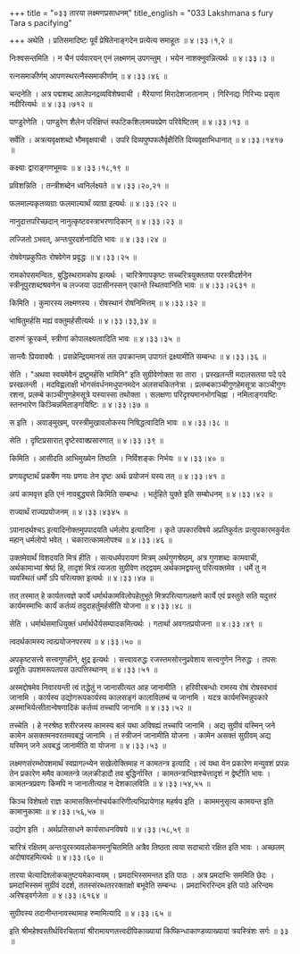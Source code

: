 +++
title = "०३३ तारया लक्ष्मणप्रसाधनम्"
title_english = "033 Lakshmana s fury Tara s pacifying"

+++
अथेति । प्रतिसमादिष्टः पूर्वं प्रेषितेनाङ्गदेन प्रत्येत्य समाहूतः  ॥  ४।३३।१,२  ॥   

  

निःश्वसन्तमिति । न चैनं पर्यवारयन् एनं लक्ष्मणम् उपगन्तुम् । भयेन नाशक्नुवन्नित्यर्थः  ॥  ४।३३।३  ॥   

  

रत्नसमाकीर्णम् आपणस्थरत्नैस्समाकीर्णाम्  ॥  ४।३३।४६  ॥   

  

चन्दनेति । अत्र पद्मशब्द आलेपनद्रव्यविशेषवाची । मैरेयाणां मिरादेशजातानाम् । गिरिनद्यः गिरिभ्यः प्रसृता नदीरित्यर्थः  ॥  ४।३३।७१२  ॥   

  

पाण्डुरेणेति । पाण्डुरेण शैलेन परिक्षिप्तं स्फटिकशिलामयवप्रेण परिवेष्टितम्  ॥  ४।३३।१३  ॥   

  

सर्वेति । अत्रत्यवृक्षशब्दो भौमवृक्षवाची । उपरि दिव्यपुष्पफलैर्वृक्षैरिति दिव्यवृक्षाभिधानात्  ॥  ४।३३।१४१७  ॥   

  

कक्ष्याः द्वाराङ्गणभूमयः  ॥  ४।३३।१८,१९  ॥   

  

प्रविशन्निति । तन्त्रीशब्देन ध्वनिर्लक्ष्यते  ॥  ४।३३।२०,२१  ॥   

  

फलमाल्यकृतव्यग्राः फलमाल्यार्थं व्याग्रा इत्यर्थः  ॥  ४।३३।२२  ॥   

  

नानुदात्तपरिच्छदान् नानुत्कृष्टवस्त्राभरणादिकान्  ॥  ४।३३।२३  ॥   

  

लज्जितो ऽभवत्, अन्तःपुरदर्शनादिति भावः  ॥  ४।३३।२४  ॥   

  

रोषवेगप्रकुपितः रोषवेगेन प्रवृद्धः  ॥  ४।३३।२५  ॥   

  

रामकोपसमन्वितः, बुद्धिस्थरामकोप इत्यर्थः । चारित्रेणापकृष्टः सच्चरित्रयुक्ततया परस्त्रीदर्शनेन स्त्रीनूपुरशब्दश्रवणेन च लज्जया उदासीनस्सन् एकान्ते स्थितवानिति भावः  ॥  ४।३३।२६३१  ॥   

  

किमिति । कुमारस्य लक्ष्मणस्य । रोषस्थानं रोषनिमित्तम्  ॥  ४।३३।३२  ॥   

  

भाषितुमर्हसि मह्यं वक्तुमर्हसीत्यर्थः  ॥  ४।३३।३३,३४  ॥   

  

दारुणं क्रूरकर्म, स्त्रीणां कोपालक्ष्यत्वादिति भावः  ॥  ४।३३।३५  ॥   

  

सान्त्वैः प्रियवाक्यैः । प्रसन्नेन्द्रियमानसं तत उपक्रान्तम् उपागतं द्रक्ष्यामीति सम्बन्धः  ॥  ४।३३।३६  ॥   

  

सेति । "अथवा स्वयमेवैनं द्रष्टुमर्हसि भामिनि" इति सुग्रीवेणोक्ता सा तारा । प्रस्खलन्ती मदालसतया पदे पदे प्रस्खलन्ती । मदविह्वलाक्षी भोगसंवर्धनमधुपानमदेन अलसचकितनेत्रा । प्रलम्बकाञ्चीगुणहेमसूत्रा काञ्चीगुणः रशना, प्रलम्बे काञ्चीगुणहेमसूत्रे यस्यास्सा तथोक्ता । सलक्षणा परिदृश्यमानभोगचिह्ना । नमिताङ्गयष्टिः स्तनभारेण किञ्चिन्नमिताङ्गयिष्टिः  ॥  ४।३३।३७  ॥   

  

स इति । अवाङ्मुखम्, परस्त्रीमुखावलोकस्य निषिद्धत्वादिति भावः  ॥  ४।३३।३८  ॥   

  

सेति । दृष्टिप्रसारात् दृष्टेरवाक्प्रसारणात्  ॥  ४।३३।३९  ॥   

  

किमिति । आसीदति आभिमुख्येन तिष्ठति । निर्विशङ्कः निर्भयः  ॥  ४।३३।४०  ॥   

  

प्रणयदृष्टार्थं प्रकर्षेण नयः प्रणयः तेन दृष्टः अर्थः प्रयोजनं यस्य तत्  ॥  ४।३३।४१  ॥   

  

अयं कामवृत्त इति एनं नावबुद्ध्यसे किमिति सम्बन्धः । भर्तृहिते युक्ते इति सम्बोधनम्  ॥  ४।३३।४२  ॥   

  

राज्यार्थं राज्यप्रयोजनम्  ॥  ४।३३।४३४५  ॥   

  

ऽपानादर्थश्चऽ इत्यादिनोक्तमुपपादयति धर्मलोप इत्यादिना । कृते उपकारविषये अप्रतिकुर्वतः प्रत्युपकारमकुर्वतः महान् धर्मलोपो भवेत् । चकारात्कामलोपश्च  ॥  ४।३३।४६  ॥   

  

उक्तमेवार्थं विशदयति मित्रं हीति । सत्यधर्मपरायणं मित्रम् अर्थगुणश्रेष्ठम्, अत्र गुणशब्दः कामवाची, अर्थकामाभ्यां श्रेष्ठं हि, तादृशं मित्रं त्यजता सुग्रीवेण तद्द्वयम् अर्थकामद्वयन्तु परित्यक्तमेव । धर्मे तु न व्यवस्थितं धर्मो ऽपि परित्यक्त इत्यर्थः  ॥  ४।३३।४७  ॥   

  

तत् तस्मात् हे कार्यतत्त्वज्ञे कार्ये धर्मार्थकामविलोपहेतुभूते मित्रपरित्यागलक्षणे कार्ये एवं प्रस्तुते सति यदुत्तरं कार्यमस्माभिः कार्यं कर्तव्यं तदुदाहर्तुमर्हसीति योजना  ॥  ४।३३।४८  ॥   

  

सेति । धर्मार्थसमाधियुक्तं धर्मार्थधैर्यसम्पादकमित्यर्थः । गतार्था अवगतप्रयोजना  ॥  ४।३३।४९  ॥   

  

त्वदर्थकामस्य त्वत्प्रयोजनपरस्य  ॥  ४।३३।५०  ॥   

  

अपकृष्टसत्त्वे सत्त्वगुणहीने, क्षुद्र इत्यर्थः । सत्त्वावरुद्धः रजस्तमसोरनुप्रवेशाय सत्त्वगुणेन निरुद्धः । तपसः प्रसूतिः उपशमरूपतपस उत्पत्तिस्थानम्  ॥  ४।३३।५१  ॥   

  

अस्मद्दोषमेव निवारयन्ती त्वं तद्धेतुं न जानासीत्यत आह जानामीति । हरिवीरबन्धोः रामस्य रोषं रोषस्वभावं जानामि । कार्यस्य उद्योगरूपकार्यस्य कालसङ्गं कालाविलम्बं च जानामि । यदत्र कार्यमस्मिन्नुपकारे अस्माभिर्यत्सीतान्वेषणादिकं कर्तव्यं तच्चापि जानामि  ॥  ४।३३।५२  ॥   

  

तच्चेति । हे नरश्रेष्ठ शरीरजस्य कामस्य बलं यथा अविषह्यं तच्चापि जानामि । अद्य सुग्रीवं यस्मिन् जने कामेन असक्तमनवरतमवबद्धं जानामि । तं स्त्रीजनं जानामीति योजना । कामेन असक्तं सुग्रीवम् अद्य यस्मिन् जने अवबद्धं जानामीति वा योजना  ॥  ४।३३।५३  ॥   

  

लक्ष्मणसंरम्भोपशमार्थं स्वप्रागल्भ्येन सखेलोक्तिमाह न कामतन्त्र इत्यादि । त्वं यथा येन प्रकारेण मन्युवशं प्रपन्नः तेन प्रकारेण ममैव कामतन्त्रे जलक्रीडादौ तव बुद्धिर्नास्ति । कामतन्त्राभिज्ञश्चेत्तादृशं न द्वेष्टीति भावः । कामतन्त्रप्रवणः किमपि न जानातीत्याह न देशकालविति  ॥  ४।३३।५४,५५  ॥   

  

किञ्च विशेषतो राज्ञः कामासक्तिर्नाश्चर्यकारिणीत्यभिप्रायेणाह महर्षय इति । काममनुसृत्य कामयन्त इति कामानुकामाः  ॥  ४।३३।५६,५७  ॥   

  

उद्योग इति । अर्थप्रतिसाधने कार्यसाधनविषये  ॥  ४।३३।५८,५९  ॥   

  

चारित्रं रक्षितम् अन्तःपुरस्त्र्यवलोकनमनुचितमिति अत्रैव तिष्ठता त्वया सदाचारो रक्षित इति भावः । अच्छलम् अदोषावहमित्यर्थः  ॥  ४।३३।६०  ॥   

  

तारया चेत्यादिश्लोकचतुष्टयमेकान्वयम् । प्रमदाभिस्समन्तत इति पाठः । अत्र प्रमदाभिः सममिति छेदः । प्रमदाभिस्समं सुग्रीवं ददर्श, ततस्संरब्धतररक्ताक्षो बभूवेति सम्बन्धः । प्रमदाभिररिन्दम इति पाठे अरिन्दमः अरिषड्वर्गजेता  ॥  ४।३३।६१६४  ॥   

  

सुग्रीवस्य तदानीन्तनावस्थामाह रुमामित्यादि  ॥  ४।३३।६५  ॥   

  

इति श्रीमहेश्वरतीर्थविरचितायां श्रीरामायणतत्त्वदीपिकाख्यायां किष्किन्धाकाण्डव्याख्यायां त्रयस्त्रिंशः सर्गः  ॥  ३३  ॥   

  

